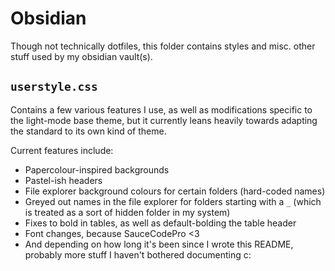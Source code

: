 # Obsidian

Though not technically dotfiles, this folder contains styles and misc. other stuff used by my obsidian vault(s). 

## `userstyle.css`

Contains a few various features I use, as well as modifications specific to the light-mode base theme, but it currently leans heavily towards adapting the standard to its own kind of theme. 

Current features include:
* Papercolour-inspired backgrounds
* Pastel-ish headers
* File explorer background colours for certain folders (hard-coded names)
* Greyed out names in the file explorer for folders starting with a `_` (which is treated as a sort of hidden folder in my system)
* Fixes to bold in tables, as well as default-bolding the table header
* Font changes, because SauceCodePro &lt;3
* And depending on how long it's been since I wrote this README, probably more stuff I haven't bothered documenting c:
